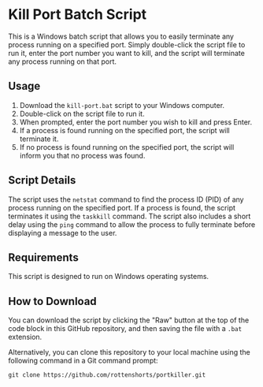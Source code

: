 # Kill Port Batch Script

This is a Windows batch script that allows you to easily terminate any process running on a specified port. Simply double-click the script file to run it, enter the port number you want to kill, and the script will terminate any process running on that port.

## Usage

1. Download the `kill-port.bat` script to your Windows computer.
2. Double-click on the script file to run it.
3. When prompted, enter the port number you wish to kill and press Enter.
4. If a process is found running on the specified port, the script will terminate it.
5. If no process is found running on the specified port, the script will inform you that no process was found.

## Script Details

The script uses the `netstat` command to find the process ID (PID) of any process running on the specified port. If a process is found, the script terminates it using the `taskkill` command. The script also includes a short delay using the `ping` command to allow the process to fully terminate before displaying a message to the user.

## Requirements

This script is designed to run on Windows operating systems.

## How to Download

You can download the script by clicking the "Raw" button at the top of the code block in this GitHub repository, and then saving the file with a `.bat` extension.

Alternatively, you can clone this repository to your local machine using the following command in a Git command prompt:

`git clone https://github.com/rottenshorts/portkiller.git`
